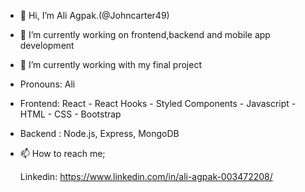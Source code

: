 - 👋 Hi, I’m Ali Agpak.(@Johncarter49)

- 👀 I’m currently working on frontend,backend and mobile app development

- 🌱 I’m currently working with my final project

- Pronouns: Ali

- Frontend: React - React Hooks - Styled Components - Javascript - HTML - CSS - Bootstrap 

- Backend : Node.js, Express, MongoDB 

- 📫 How to reach me; 
  
  Linkedin: https://www.linkedin.com/in/ali-agpak-003472208/

